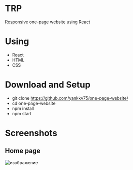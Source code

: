 # TRP
Responsive one-page website using React

# Using
* React
* HTML
* CSS

# Download and Setup 
 * git clone https://github.com/yankkv75/one-page-website/
 * cd one-page-website
 * npm install
 * npm start

# Screenshots
## Home page
![изображение](https://user-images.githubusercontent.com/107151785/178113691-e59d119b-11fc-4c9d-ba74-dd66555fbcbe.png)
